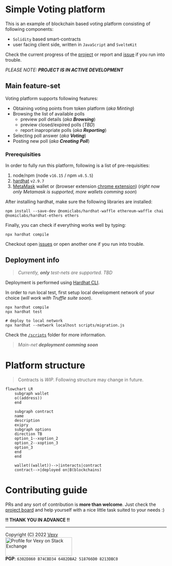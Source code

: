 # Simple Voting platform
This is an example of blockchain based voting platform consisting of following components:
  - `Solidity` based smart-contracts
  - user facing client side, written in `JavaScript` and `SvelteKit`

Check the current progress of the [project](https://github.com/vexy/simple_voting/projects/1) or report and [issue](https://github.com/vexy/simple_voting/issues) if you run into trouble.

_PLEASE NOTE: **PROJECT IS IN ACTIVE DEVELOPMENT**_

## Main feature-set
Voting platform supports following features:
  - Obtaining voting points from token platform (_aka Minting_)
  - Browsing the list of available polls
    - preview poll details (_aka **Browsing**_)
    - preview closed/expired polls (_TBD_)
    - report inapropriate polls (_aka **Reporting**_)
  - Selecting poll answer (_aka **Voting**_)
  - Posting new poll (_aka **Creating Poll**_)

### Prerequisities
In order to fully run this platform, following is a list of pre-requisities:
1. node/npm (node `v16.15` / npm `v8.5.5`)
2. [hardhat](https://hardhat.org/getting-started/#installation) `v2.9.7`
3. [MetaMask](https://metamask.io/) wallet or (browser extension [chrome extension](https://chrome.google.com/webstore/detail/metamask/nkbihfbeogaeaoehlefnkodbefgpgknn?hl=en))
(_right now only Metamask is supported, more wallets comming soon_)

After installing hardhat, make sure the following libraries are installed:
```
npm install --save-dev @nomiclabs/hardhat-waffle ethereum-waffle chai @nomiclabs/hardhat-ethers ethers
```

Finally, you can check if everything works well by typing:
```
npx hardhat compile
```

Checkout open [issues](https://github.com/vexy/simple_voting/issues) or open another one if you run into trouble.

## Deployment info
> _Currently, **only** test-nets are supported. TBD_

Deployment is performed using [Hardhat CLI](https://hardhat.org/).  

In order to run local test, first setup local development network of your choice (_will work with Truffle suite soon_).

```
npx hardhat compile
npx hardhat test

# deploy to local network
npx hardhat --network localhost scripts/migration.js
```

Check the [`/scripts`](/scripts/) folder for more information.

> _Main-net **deployment comming soon**_

# Platform structure
> Contracts is _WIP_. Following structure may change in future.

```mermaid
flowchart LR
    subgraph wallet
    o((address))
    end

    subgraph contract
    name
    description
    exipry
    subgraph options
    direction TB
    option_1--xoption_2
    option_2--xoption_3
    option_3
    end
    end

    wallet((wallet))-->|interacts|contract
    contract-->|deployed on|B(blockchains)
```

# Contributing guide
PRs and any sort of contribution is **more than welcome**. Just check the [project board](https://github.com/vexy/simple_voting/projects/1) and help yourself with a nice little task suited to your needs :)  

**!! THANK YOU IN ADVANCE !!**

---
Copyright (C) 2022 [Vexy](https://github.com/vexy)  
<a href="https://stackexchange.com/users/215166">
  <img src="https://stackexchange.com/users/flair/215166.png?theme=clean" width="208" height="58" alt="Profile for Vexy on Stack Exchange" title="profile for Vexy on Stack Exchange, a network of free, community-driven Q&amp;A sites">
</a><br>
**PGP**: `6302D860 B74CBD34 6482DBA2 518766D0 8213DBC0`
